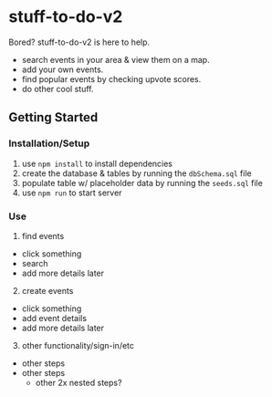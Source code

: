 # stuff-to-do-v2

Bored? stuff-to-do-v2 is here to help.

* search events in your area & view them on a map.
* add your own events.
* find popular events by checking upvote scores.
* do other cool stuff.

## Getting Started

### Installation/Setup

1. use `npm install` to install dependencies
2. create the database & tables by running the `dbSchema.sql` file
3. populate table w/ placeholder data by running the `seeds.sql` file
4. use `npm run` to start server

### Use

1. find events
  * click something
  * search
  * add more details later
2. create events
  * click something
  * add event details
  * add more details later
3. other functionality/sign-in/etc
  * other steps
  * other steps
    * other 2x nested steps?
